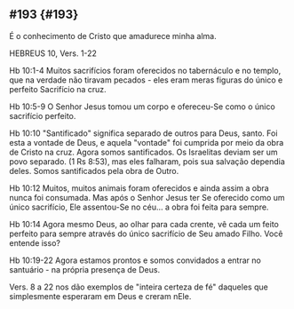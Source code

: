 ## #193 {#193}

É o conhecimento de Cristo que amadurece minha alma.

HEBREUS 10, Vers. 1-22

Hb 10:1-4 Muitos sacrifícios foram oferecidos no tabernáculo e no templo, que na verdade não tiravam pecados - eles eram meras figuras do único e perfeito Sacrifício na cruz.

Hb 10:5-9 O Senhor Jesus tomou um corpo e ofereceu-Se como o único sacrifício perfeito.

Hb 10:10 &quot;Santificado&quot; significa separado de outros para Deus, santo. Foi esta a vontade de Deus, e aquela &quot;vontade&quot; foi cumprida por meio da obra de Cristo na cruz. Agora somos santificados. Os Israelitas deviam ser um povo separado. (1 Rs 8:53), mas eles falharam, pois sua salvação dependia deles. Somos santificados pela obra de Outro.

Hb 10:12 Muitos, muitos animais foram oferecidos e ainda assim a obra nunca foi consumada. Mas após o Senhor Jesus ter Se oferecido como um único sacrifício, Ele assentou-Se no céu... a obra foi feita para sempre.

Hb 10:14 Agora mesmo Deus, ao olhar para cada crente, vê cada um feito perfeito para sempre através do único sacrifício de Seu amado Filho. Você entende isso?

Hb 10:19-22 Agora estamos prontos e somos convidados a entrar no santuário - na própria presença de Deus.

Vers. 8 a 22 nos dão exemplos de &quot;inteira certeza de fé&quot; daqueles que simplesmente esperaram em Deus e creram nEle.